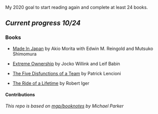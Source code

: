 My 2020 goal to start reading again and complete at least 24 books.

## *Current progress 10/24*

### Books


* [Made In Japan](made-in-japan.markdown) by Akio Morita with Edwin M. Reingold and Mutsuko Shimomura

* [Extreme Ownership](extreme-ownership.markdown) by Jocko Willink and Leif Babin

* [The Five Disfunctions of a Team](the-five-disfunctions-of-a-team.markdown) by Patrick Lencioni

* [The Ride of a Lifetime](the-ride-of-a-lifetime.markdown) by Robert Iger

#### Contributions

*This repo is based on [mgp/booknotes](https://github.com/mgp/book-notes) by Michael Parker* 